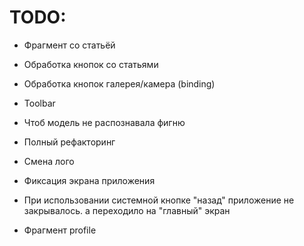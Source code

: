# TODO:


- Фрагмент со статьёй
- Обработка кнопок со статьями
- Обработка кнопок галерея/камера (binding)
- Toolbar
- Чтоб модель не распознавала фигню
- Полный рефакторинг

- Смена лого
- Фиксация экрана приложения
- При использовании системной кнопке "назад" приложение не закрывалось. а переходило на "главный" экран
- Фрагмент profile